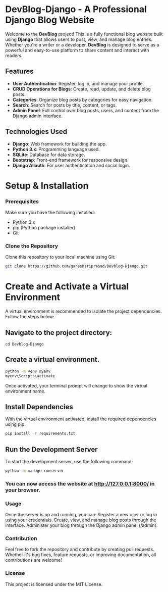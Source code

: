 # DevBlog-Django - A Professional Django Blog Website

Welcome to the **DevBlog** project! This is a fully functional blog website built using **Django** that allows users to post, view, and manage blog entries. Whether you're a writer or a developer, **DevBlog** is designed to serve as a powerful and easy-to-use platform to share content and interact with readers.

## Features

- **User Authentication**: Register, log in, and manage your profile.
- **CRUD Operations for Blogs**: Create, read, update, and delete blog posts.
- **Categories**: Organize blog posts by categories for easy navigation.
- **Search**: Search for posts by title, content, or tags.
- **Admin Panel**: Full control over blog posts, users, and content from the Django admin interface.

## Technologies Used

- **Django**: Web framework for building the app.
- **Python 3.x**: Programming language used.
- **SQLite**: Database for data storage.
- **Bootstrap**: Front-end framework for responsive design.
- **Django Allauth**: For user authentication and social login.

# Setup & Installation

### Prerequisites

Make sure you have the following installed:

- Python 3.x
- pip (Python package installer)
- Git

### Clone the Repository

Clone this repository to your local machine using Git:

```bash
git clone https://github.com/ganeshsriprasad/Devblog-Django.git
```

# Create and Activate a Virtual Environment
A virtual environment is recommended to isolate the project dependencies. Follow the steps below:

## Navigate to the project directory:
```shell
cd Devblog-Django
```

## Create a virtual environment.
```bash
python -m venv myenv
myenv\Scripts\activate
```

Once activated, your terminal prompt will change to show the virtual environment name.
## Install Dependencies
With the virtual environment activated, install the required dependencies using pip:
```bash
pip install -r requirements.txt
```

## Run the Development Server
To start the development server, use the following command:
```bash
python -m manage runserver
```


### You can now access the website at http://127.0.0.1:8000/ in your browser.

### Usage
Once the server is up and running, you can:
Register a new user or log in using your credentials.
Create, view, and manage blog posts through the interface.
Administer your blog through the Django admin panel (/admin).

### Contribution
Feel free to fork the repository and contribute by creating pull requests. Whether it's bug fixes, feature requests, or improving documentation, all contributions are welcome!

### License
This project is licensed under the MIT License.







